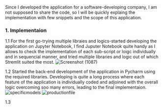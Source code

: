 Since I developed the application for a software-developing company, I am not supposed to share the code, so I will be quickly explaing the implementation with few snippets and the scope of this application.

### 1. Implementaion

1.1 For the first go-trying multiple libraies and logics-started developing the application on Jupyter Notebook, I find Juputer Notebook quite handy as I allows to check the implementation of each sub-script or loigc individually and in sequencial manner, and tried multiple libraries and logic out of which Stremlit suited the most.
![Screenshot (1087)](https://user-images.githubusercontent.com/42034100/224525715-3be73a79-d17c-498e-a99c-56c775146674.png)

1.2 Started the back-end development of the application in Pycharm using the required libraries. Developing is quite a long process where each feature of the application is individually coded and adjoined with the overall logic overcoming soo many errors, leading to the final implementaion.
![specificmodels](https://user-images.githubusercontent.com/42034100/224525920-11db6a2a-f55a-4747-bab9-fedb7cf0e0ca.png)
![productionfile](https://user-images.githubusercontent.com/42034100/224525925-5edc0634-db4f-497a-86d7-6c422a0ddfda.png)

1.3 

